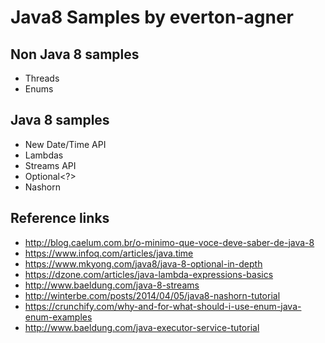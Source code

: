 # Java8 Samples by everton-agner

## Non Java 8 samples

- Threads
- Enums

## Java 8 samples

- New Date/Time API
- Lambdas
- Streams API
- Optional<?>
- Nashorn

## Reference links

* http://blog.caelum.com.br/o-minimo-que-voce-deve-saber-de-java-8
* https://www.infoq.com/articles/java.time
* https://www.mkyong.com/java8/java-8-optional-in-depth
* https://dzone.com/articles/java-lambda-expressions-basics
* http://www.baeldung.com/java-8-streams
* http://winterbe.com/posts/2014/04/05/java8-nashorn-tutorial
* https://crunchify.com/why-and-for-what-should-i-use-enum-java-enum-examples
* http://www.baeldung.com/java-executor-service-tutorial